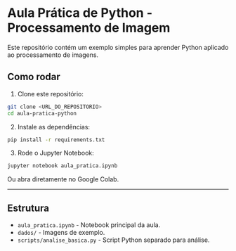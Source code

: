 # Aula Prática de Python - Processamento de Imagem

Este repositório contém um exemplo simples para aprender Python aplicado ao processamento de imagens.

## Como rodar

1. Clone este repositório:
```bash
git clone <URL_DO_REPOSITORIO>
cd aula-pratica-python
```

2. Instale as dependências:
```bash
pip install -r requirements.txt
```

3. Rode o Jupyter Notebook:
```bash
jupyter notebook aula_pratica.ipynb
```

Ou abra diretamente no Google Colab.

---

## Estrutura
- `aula_pratica.ipynb` - Notebook principal da aula.
- `dados/` - Imagens de exemplo.
- `scripts/analise_basica.py` - Script Python separado para análise.
